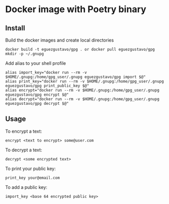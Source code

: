 # Docker image with Poetry binary

## Install

Build the docker images and create local directories
```
docker build -t eguezgustavo/gpg . or docker pull eguezgustavo/gpg
mkdir -p ~/.gnupg
```

Add alias to your shell profile
```
alias import_key="docker run --rm -v $HOME/.gnupg:/home/gpg_user/.gnupg eguezgustavo/gpg import $@"
alias print_key="docker run --rm -v $HOME/.gnupg:/home/gpg_user/.gnupg eguezgustavo/gpg print_public_key $@"
alias encrypt="docker run --rm -v $HOME/.gnupg:/home/gpg_user/.gnupg eguezgustavo/gpg encrypt $@"
alias decrypt="docker run --rm -v $HOME/.gnupg:/home/gpg_user/.gnupg eguezgustavo/gpg decrypt $@"
```

## Usage

To encrypt a text:
```
encrypt <text to encrypt> some@user.com
```

To decrypt a text:
```
decrypt <some encrypted text>
```

To print your public key:
```
print_key your@email.com
```

To add a public key:
```
import_key <base 64 encrypted public key>
```
